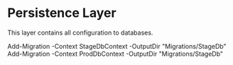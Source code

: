 ﻿# Persistence Layer

This layer contains all configuration to databases.

Add-Migration <name> -Context StageDbContext -OutputDir "Migrations/StageDb"
Add-Migration <name> -Context ProdDbContext -OutputDir "Migrations/StageDb"